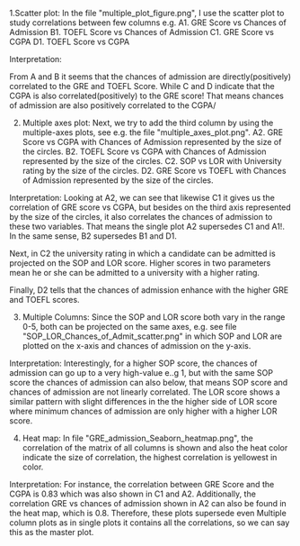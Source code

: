 1.Scatter plot:
 In the file "multiple_plot_figure.png", I use the scatter plot
to study correlations between few columns e.g.
A1. GRE Score vs Chances of Admission
B1. TOEFL Score vs Chances of Admission
C1. GRE Score vs CGPA
D1. TOEFL Score vs CGPA

Interpretation:

From A and B it seems that the chances of
admission are directly(positively) correlated to the GRE and
TOEFL Score. While C and D indicate that the CGPA
is also correlated(positively) to the GRE score! That means chances
of admission are also positively correlated to the CGPA/

2. Multiple axes plot:
Next, we try to add the third column by using the multiple-axes plots, see e.g.
the file "multiple_axes_plot.png".
A2. GRE Score vs CGPA with Chances of Admission represented
by the size of the circles.
B2. TOEFL Score vs CGPA with Chances of Admission represented
by the size of the circles.
C2. SOP vs LOR with University rating by the size of the circles.
D2. GRE Score vs TOEFL with Chances of Admission represented
by the size of the circles.

Interpretation:
Looking at A2, we can see that likewise C1 it gives us the correlation of
GRE score vs CGPA, but besides on the third axis represented by the size
of the circles, it also correlates the chances of admission to these two variables.
That means the single plot A2  supersedes C1 and A1!. In the same sense, B2
supersedes B1 and D1.

Next, in C2 the university rating in which a candidate can be admitted
is projected on the SOP and LOR score. Higher scores in two parameters mean he or she can be admitted to a university with a higher rating.

Finally, D2 tells that the chances of admission enhance with the higher
GRE and TOEFL scores.

3. Multiple Columns: Since the SOP and LOR score both vary in the range 0-5, both
can be projected on the same axes, e.g. see file "SOP_LOR_Chances_of_Admit_scatter.png"
in which SOP and LOR are plotted on the x-axis and chances of admission on the y-axis.

Interpretation:
Interestingly, for a higher SOP score, the chances of admission can go up to
a very high-value e..g 1, but with the same SOP score the chances of
admission can also below, that means SOP score and chances of admission are
not linearly correlated.
The LOR score shows a similar pattern with slight differences in the
the higher side of LOR score where minimum chances of admission are only
higher with a higher LOR score.


4. Heat map: In file "GRE_admission_Seaborn_heatmap.png", the correlation
of the matrix of all columns is shown and also the heat color indicate the
size of correlation, the highest correlation is yellowest in color.

Interpretation:
For instance, the correlation between GRE Score and the CGPA is 0.83 which was
also shown in C1 and A2. Additionally, the correlation GRE vs chances of admission
shown in A2 can also be found in the heat map, which is 0.8. Therefore, these plots
supersede even Multiple column plots as in single plots it contains all the
correlations, so we can say this as the master plot.











